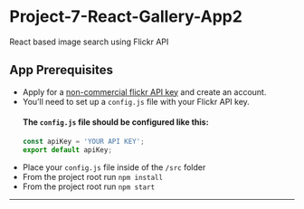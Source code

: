 # Project-7-React-Gallery-App2
React based image search using Flickr API

## App Prerequisites

* Apply for a [non-commercial flickr API key](https://www.flickr.com/services/apps/create/apply/) and create an account.
* You’ll need to set up a `config.js` file with your Flickr API key.
    #### The `config.js` file should be configured like this:
    ```javascript
    const apiKey = 'YOUR API KEY';
    export default apiKey;
    ```
* Place your `config.js` file inside of the `/src` folder
* From the project root run `npm install`
* From the project root run `npm start`

---
